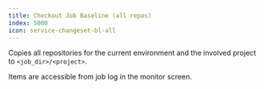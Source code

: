```yaml
---
title: Checkout Job Baseline (all repos)
index: 5000
icon: service-changeset-bl-all
---
```


Copies all repositories for the current environment and the involved project to  `<job_dir>/<project>`.

Items are accessible from job log in the monitor screen.

